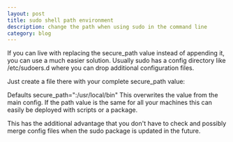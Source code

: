 ```yaml
---
layout: post
title: sudo shell path environment
description: change the path when using sudo in the command line
category: blog
---
```


If you can live with replacing the secure_path value instead of appending it, you can use a much easier solution. Usually sudo has a config directory like /etc/sudoers.d where you can drop additional configuration files.

Just create a file there with your complete secure_path value:

Defaults secure_path="<default value>:/usr/local/bin"
This overwrites the value from the main config. If the path value is the same for all your machines this can easily be deployed with scripts or a package.

This has the additional advantage that you don't have to check and possibly merge config files when the sudo package is updated in the future.


[Shannonh]:    https://github.com/xhan-shannon "xhan-shannon"
